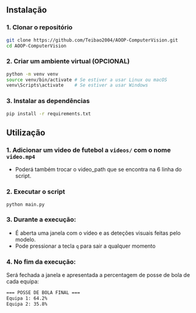 ## Instalação

### 1. Clonar o repositório

```bash
git clone https://github.com/Teibao2004/AOOP-ComputerVision.git
cd AOOP-ComputerVision
```

### 2. Criar um ambiente virtual (OPCIONAL)
```bash
python -m venv venv
source venv/bin/activate # Se estiver a usar Linux ou macOS
venv\Scripts\activate    # Se estiver a usar Windows
```

### 3. Instalar as dependências
```bash
pip install -r requirements.txt
```

## Utilização

### 1. Adicionar um video de futebol a `videos/` com o nome `video.mp4`
- Poderá também trocar o video_path que se encontra na 6 linha do script.

### 2. Executar o script
```
python main.py
```

### 3. Durante a execução:
- É aberta uma janela com o vídeo e as deteções visuais feitas pelo modelo.
- Pode pressionar a tecla `q` para sair a qualquer momento

### 4. No fim da execução:
Será fechada a janela e apresentada a percentagem de posse de bola de cada equipa:
```bash
=== POSSE DE BOLA FINAL ===
Equipa 1: 64.2%
Equipa 2: 35.8%
```